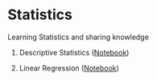 # Statistics

Learning Statistics and sharing knowledge

1. Descriptive Statistics ([Notebook](./notebooks/01_descriptive_statistics.ipynb))
   
2. Linear Regression ([Notebook](./notebooks/02_linear_regression.ipynb))
